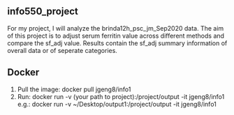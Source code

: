 ## info550_project

For my project, I will analyze the brinda12h_psc_jm_Sep2020 data. The aim of this project is to adjust serum ferritin value across different methods and compare the sf_adj value.
Results contain the sf_adj summary information of overall data or of seperate categories.

## Docker
1. Pull the image: docker pull jgeng8/info1
2. Run: docker run -v (your path to project):/project/output -it jgeng8/info1
      e.g.: docker run -v ~/Desktop/output1:/project/output -it jgeng8/info1

